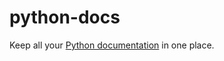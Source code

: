 # python-docs

Keep all your [Python documentation](https://docs.python.org/3/index.html) in one place.
